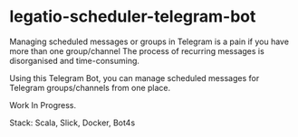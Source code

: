 # legatio-scheduler-telegram-bot

Managing scheduled messages or groups in Telegram is a pain if you have more than one group/channel 
The process of recurring messages is  disorganised and time-consuming.

Using this Telegram Bot, you can manage scheduled messages for Telegram groups/channels from one place.

Work In Progress.

Stack: Scala, Slick, Docker, Bot4s
